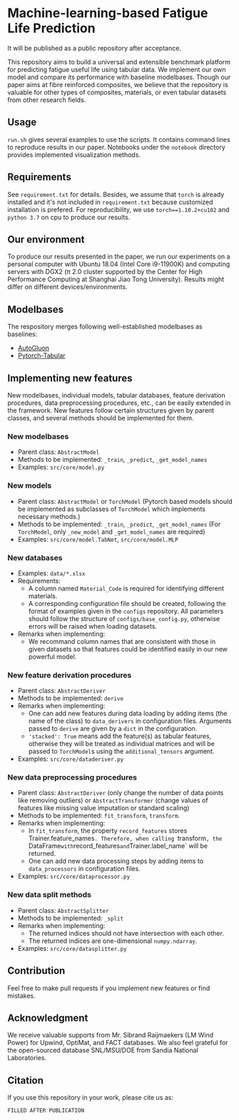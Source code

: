 # Machine-learning-based Fatigue Life Prediction

It will be published as a public repository after acceptance.

This repository aims to build a universal and extensible benchmark platform for predicting fatigue useful life using tabular data. We implement our own model and compare its performance with baseline modelbases. Though our paper aims at fibre reinforced composites, we believe that the repository is valuable for other types of composites, materials, or even tabular datasets from other research fields.

## Usage

`run.sh` gives several examples to use the scripts. It contains command lines to reproduce results in our paper. Notebooks under the `notebook` directory provides implemented visualization methods.

## Requirements

See `requirement.txt` for details. Besides, we assume that `torch` is already installed and it's not included in `requirement.txt` because customized installation is prefered. For reproducibility, we use `torch==1.10.2+cu102` and `python 3.7` on cpu to produce our results.

## Our environment

To produce our results presented in the paper, we run our experiments on a personal computer with Ubuntu 18.04 (Intel Core i9-11900K) and computing servers with DGX2 (π 2.0 cluster supported by the Center for High Performance Computing at Shanghai Jiao Tong University). Results might differ on different devices/environments.

## Modelbases

The respository merges following well-established modelbases as baselines:

* [AutoGluon](https://github.com/autogluon/autogluon)
* [Pytorch-Tabular](https://github.com/manujosephv/pytorch_tabular)

## Implementing new features

New modelbases, individual models, tabular databases, feature derivation procedures, data preprocessing procedures, etc., can be easily extended in the framework. New features follow certain structures given by parent classes, and several methods should be implemented for them.

### New modelbases

* Parent class: `AbstractModel`
* Methods to be implemented: `_train`, `_predict`, `_get_model_names`
* Examples: `src/core/model.py`

### New models

* Parent class: `AbstractModel` or `TorchModel` (Pytorch based models should be implemented as subclasses of `TorchModel` which implements necessary methods.)
* Methods to be implemented: `_train`, `_predict`, `_get_model_names` (For `TorchModel`, only  `_new_model` and `_get_model_names` are required)
* Examples: `src/core/model.TabNet`, `src/core/model.MLP`

### New databases

* Examples: `data/*.xlsx`
* Requirements: 
  * A column named `Material_Code` is required for identifying different materials.
  * A corresponding configuration file should be created, following the format of examples given in the `configs` repository. All parameters should follow the structure of `configs/base_config.py`, otherwise errors will be raised when loading datasets.
* Remarks when implementing: 
  * We recommand column names that are consistent with those in given datasets so that features could be identified easily in our new powerful model. 

### New feature derivation procedures

* Parent class: `AbstractDeriver`
* Methods to be implemented: `derive`
* Remarks when implementing: 
  * One can add new features during data loading by adding items (the name of the class) to `data_derivers` in configuration files. Arguments passed to `derive` are given by a `dict` in the configuration.
  * `'stacked': True` means add the feature(s) as tabular features, otherwise they will be treated as individual matrices and will be passed to `TorchModel`s using the `additional_tensors` argument.
* Examples: `src/core/dataderiver.py`

### New data preprocessing procedures

* Parent class: `AbstractDeriver` (only change the number of data points like removing outliers) or `AbstractTransformer`  (change values of features like missing value imputation or standard scaling)
* Methods to be implemented: `fit_transform`, `transform`.
* Remarks when implementing:
  * In `fit_transform`, the property `record_features` stores Trainer.feature_names`. Therefore, when calling `transform`, the `DataFrame` with `record_features` and `Trainer.label_name` will be returned.
  * One can add new data processing steps by adding items to `data_processors` in configuration files.
* Examples: `src/core/dataprocessor.py`

### New data split methods

* Parent class: `AbstractSplitter`
* Methods to be implemented: `_split`
* Remarks when implementing:
  * The returned indices should not have intersection with each other.
  * The returned indices are one-dimensional `numpy.ndarray`.
* Examples: `src/core/datasplitter.py`

## Contribution

Feel free to make pull requests if you implement new features or find mistakes.

## Acknowledgment

We receive valuable supports from Mr. Sibrand Raijmaekers (LM Wind Power) for Upwind, OptiMat, and FACT databases. We also feel grateful for the open-sourced database SNL/MSU/DOE from Sandia National Laboratories.

## Citation

If you use this repository in your work, please cite us as:

```
FILLED AFTER PUBLICATION
```

